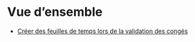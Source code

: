 # Vue d’ensemble

  * [Créer des feuilles de temps lors de la validation des congés](overview/time_off)

